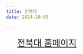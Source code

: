 ```yaml
---
title: 전북대
date: 2024-10-05

---
```

<a href="https://www.jbnu.ac.kr/kor/" class="btn btn-primary" style="font-size: 24px; padding: 15px 30px;">전북대 홈페이지</a>